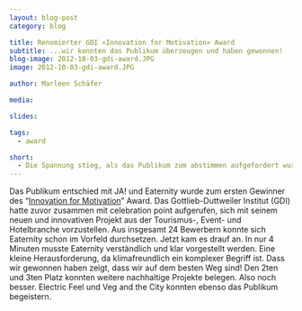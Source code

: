 ```yaml
---
layout: blog-post
category: blog

title: Renomierter GDI «Innovation for Motivation» Award
subtitle: ...wir konnten das Publikum überzeugen und haben gewonnen!
blog-image: 2012-10-03-gdi-award.JPG
image: 2012-10-03-gdi-award.JPG

author: Marleen Schäfer

media:

slides:

tags:
  - award

short:
  - Die Spannung stieg, als das Publikum zum abstimmen aufgefordert wurde. Kurz bevor wurden die finalen 6 innovativen Projekte aus der Gastronomiebranche vorgestellt. Hatte Manuel Klarmann es geschafft die Idee von Eaternity einfach und überzeugend zu vermitteln?
---
```


Das Publikum entschied mit JA! und Eaternity wurde zum ersten Gewinner des “[Innovation for Motivation][1]” Award. Das Gottlieb-Duttweiler Institut (GDI) hatte zuvor zusammen mit celebration point aufgerufen, sich mit seinem neuen und innovativen Projekt aus der Tourismus-, Event- und Hotelbranche vorzustellen. Aus insgesamt 24 Bewerbern konnte sich Eaternity schon im Vorfeld durchsetzen. Jetzt kam es drauf an. In nur 4 Minuten musste Eaternity verständlich und klar vorgestellt werden.
Eine kleine Herausforderung, da klimafreundlich ein komplexer Begriff ist. Dass wir gewonnen haben zeigt, dass wir auf dem besten Weg sind! Den 2ten und 3ten Platz konnten weitere nachhaltige Projekte belegen. Also noch besser. Electric Feel und Veg and the City konnten ebenso das Publikum begeistern.

[1]: http://www.innovation4motivation.ch/home
